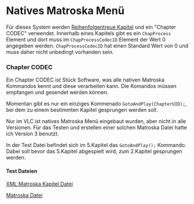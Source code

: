 # Natives Matroska Menü
Für dieses System werden [Reihenfolgentreue Kapitel](OrderedChapters_ger.md) und ein "Chapter CODEC" verwendet. Innerhalb eines Kapitels gibt es ein `ChapProcess` Element und dort muss im `ChapProcessCodecID` Element der Wert 0 angegeben werden. `ChapProcessCodecID` hat einen Standard Wert von 0 und muss daher nicht unbedingt vorhanden sein.

### Chapter CODEC
Ein Chapter CODEC ist Stück Software, was alle nativen Matroska Kommandos kennt und diese verarbeiten kann. Die Komandos müssen empfangen und gesendet werden können.

Momentan gibt es nur ein einziges Kommenado `GotoAndPlay(ChapterUID);`, bei dem zu einem bestimmten Kapitel gesprungen werden soll.

Nur im VLC ist natives Matroska Menü eingebaut wurden, aber nicht in alle Versionen. Für das Testen und erstellen einer solchen Matroska Datei hatte ich Version 3 benutzt.

In der Test Datei befindet sich im 5.Kapitel das `GotoAndPlay();` Kommando. Dabei soll bevor das 5.Kapitel abgespielt wird, zum 2.Kapitel gesprungen werden.

#### Test Dateien
[XML Matroska Kapitel Datei](https://github.com/hubblec4/Matroska-Playback/blob/master/files/MenuNative/GotoAndPlay.xml)

[Matroska Datei](https://github.com/hubblec4/Matroska-Playback/blob/master/files/MenuNative/GotoAndPlay.mkv)